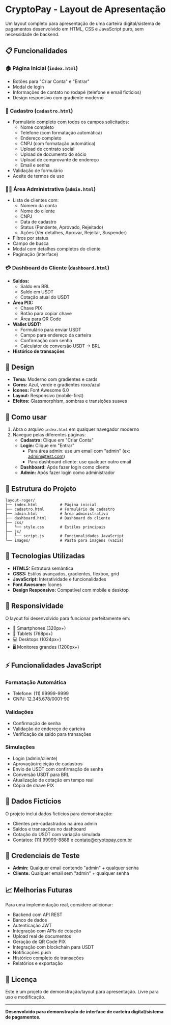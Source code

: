 # CryptoPay - Layout de Apresentação

Um layout completo para apresentação de uma carteira digital/sistema de pagamentos desenvolvido em HTML, CSS e JavaScript puro, sem necessidade de backend.

## 📋 Funcionalidades

### 🏠 Página Inicial (`index.html`)
- Botões para "Criar Conta" e "Entrar"
- Modal de login
- Informações de contato no rodapé (telefone e email fictícios)
- Design responsivo com gradiente moderno

### 📝 Cadastro (`cadastro.html`)
- Formulário completo com todos os campos solicitados:
  - Nome completo
  - Telefone (com formatação automática)
  - Endereço completo
  - CNPJ (com formatação automática)
  - Upload de contrato social
  - Upload de documento do sócio
  - Upload de comprovante de endereço
  - Email e senha
- Validação de formulário
- Aceite de termos de uso

### 👨‍💼 Área Administrativa (`admin.html`)
- Lista de clientes com:
  - Número da conta
  - Nome do cliente
  - CNPJ
  - Data de cadastro
  - Status (Pendente, Aprovado, Rejeitado)
  - Ações (Ver detalhes, Aprovar, Rejeitar, Suspender)
- Filtros por status
- Campo de busca
- Modal com detalhes completos do cliente
- Paginação (interface)

### 💳 Dashboard do Cliente (`dashboard.html`)
- **Saldos:**
  - Saldo em BRL
  - Saldo em USDT
  - Cotação atual do USDT
- **Área PIX:**
  - Chave PIX
  - Botão para copiar chave
  - Área para QR Code
- **Wallet USDT:**
  - Formulário para enviar USDT
  - Campo para endereço da carteira
  - Confirmação com senha
  - Calculator de conversão USDT → BRL
- **Histórico de transações**

## 🎨 Design

- **Tema:** Moderno com gradientes e cards
- **Cores:** Azul, verde e gradientes roxo/azul
- **Ícones:** Font Awesome 6.0
- **Layout:** Responsivo (mobile-first)
- **Efeitos:** Glassmorphism, sombras e transições suaves

## 🚀 Como usar

1. Abra o arquivo `index.html` em qualquer navegador moderno
2. Navegue pelas diferentes páginas:
   - **Cadastro:** Clique em "Criar Conta"
   - **Login:** Clique em "Entrar"
     - Para área admin: use um email com "admin" (ex: admin@test.com)
     - Para dashboard cliente: use qualquer outro email
   - **Dashboard:** Após fazer login como cliente
   - **Admin:** Após fazer login como administrador

## 📁 Estrutura do Projeto

```
layout-roger/
├── index.html          # Página inicial
├── cadastro.html       # Formulário de cadastro
├── admin.html          # Área administrativa
├── dashboard.html      # Dashboard do cliente
├── css/
│   └── style.css       # Estilos principais
├── js/
│   └── script.js       # Funcionalidades JavaScript
└── images/             # Pasta para imagens (vazia)
```

## 🔧 Tecnologias Utilizadas

- **HTML5:** Estrutura semântica
- **CSS3:** Estilos avançados, gradientes, flexbox, grid
- **JavaScript:** Interatividade e funcionalidades
- **Font Awesome:** Ícones
- **Design Responsivo:** Compatível com mobile e desktop

## 📱 Responsividade

O layout foi desenvolvido para funcionar perfeitamente em:
- 📱 Smartphones (320px+)
- 📱 Tablets (768px+)
- 💻 Desktops (1024px+)
- 🖥️ Monitores grandes (1200px+)

## ⚡ Funcionalidades JavaScript

### Formatação Automática
- Telefone: (11) 99999-9999
- CNPJ: 12.345.678/0001-90

### Validações
- Confirmação de senha
- Validação de endereço de carteira
- Verificação de saldo para transações

### Simulações
- Login (admin/cliente)
- Aprovação/rejeição de cadastros
- Envio de USDT com confirmação de senha
- Conversão USDT para BRL
- Atualização de cotação em tempo real
- Cópia de chave PIX

## 🎯 Dados Fictícios

O projeto inclui dados fictícios para demonstração:
- Clientes pré-cadastrados na área admin
- Saldos e transações no dashboard
- Cotação do USDT com variação simulada
- Contatos: (11) 99999-8888 e contato@cryptopay.com.br

## 🔐 Credenciais de Teste

- **Admin:** Qualquer email contendo "admin" + qualquer senha
- **Cliente:** Qualquer email sem "admin" + qualquer senha

## 📈 Melhorias Futuras

Para uma implementação real, considere adicionar:
- Backend com API REST
- Banco de dados
- Autenticação JWT
- Integração com APIs de cotação
- Upload real de documentos
- Geração de QR Code PIX
- Integração com blockchain para USDT
- Notificações push
- Histórico completo de transações
- Relatórios e exportação

## 📄 Licença

Este é um projeto de demonstração/layout para apresentação. Livre para uso e modificação.

---

**Desenvolvido para demonstração de interface de carteira digital/sistema de pagamentos.**